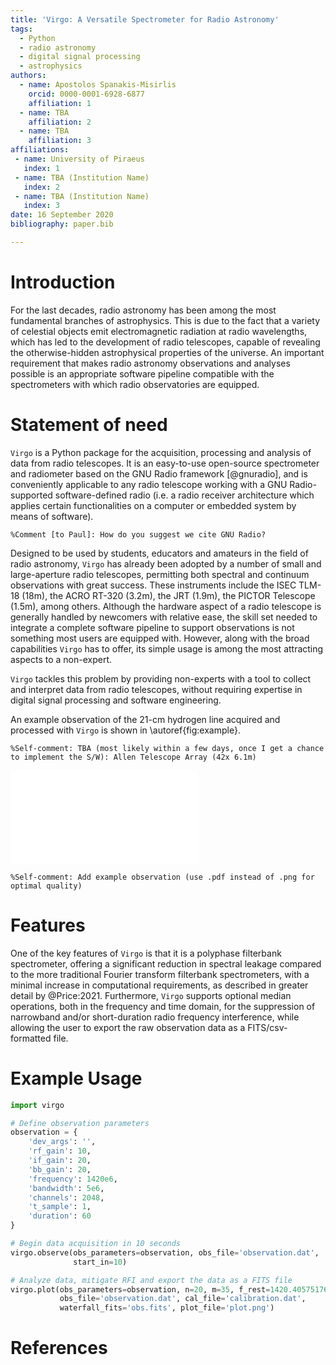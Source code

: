 ```yaml
---
title: 'Virgo: A Versatile Spectrometer for Radio Astronomy'
tags:
  - Python
  - radio astronomy
  - digital signal processing
  - astrophysics
authors:
  - name: Apostolos Spanakis-Misirlis
    orcid: 0000-0001-6928-6877
    affiliation: 1
  - name: TBA
    affiliation: 2
  - name: TBA
    affiliation: 3
affiliations:
 - name: University of Piraeus
   index: 1
 - name: TBA (Institution Name)
   index: 2
 - name: TBA (Institution Name)
   index: 3
date: 16 September 2020
bibliography: paper.bib

---
```


# Introduction

For the last decades, radio astronomy has been among the most fundamental
branches of astrophysics. This is due to the fact that a variety of
celestial objects emit electromagnetic radiation at radio wavelengths,
which has led to the development of radio telescopes, capable of
revealing the otherwise-hidden astrophysical properties of the universe. An
important requirement that makes radio astronomy observations and analyses
possible is an appropriate software pipeline compatible with the
spectrometers with which radio observatories are equipped.

# Statement of need

`Virgo` is a Python package for the acquisition, processing and analysis of
data from radio telescopes. It is an easy-to-use open-source spectrometer and
radiometer based on the GNU Radio framework [@gnuradio], and is conveniently
applicable to any radio telescope working with a GNU Radio-supported software-defined
radio (i.e. a radio receiver architecture which applies certain functionalities on a
computer or embedded system by means of software).

`%Comment [to Paul]: How do you suggest we cite GNU Radio?`

Designed to be used by students, educators and amateurs in the field of radio
astronomy, `Virgo` has already been adopted by a number of small and
large-aperture radio telescopes, permitting both spectral and continuum
observations with great success. These instruments include the ISEC TLM-18 (18m),
the ACRO RT-320 (3.2m), the JRT (1.9m), the PICTOR Telescope (1.5m), among others.
Although the hardware aspect of a radio telescope is generally handled by newcomers
with relative ease, the skill set needed to integrate a complete software pipeline to
support observations is not something most users are equipped with. However,
along with the broad capabilities `Virgo` has to offer, its simple usage is among the
most attracting aspects to a non-expert.

`Virgo` tackles this problem by providing non-experts with a tool to collect and
interpret data from radio telescopes, without requiring expertise in digital signal 
processing and software engineering.

An example observation of the 21-cm hydrogen line acquired and processed with
`Virgo` is shown in \autoref{fig:example}.

`%Self-comment: TBA (most likely within a few days, once I get a chance to implement
the S/W): Allen Telescope Array (42x 6.1m)`

![Clouds of neutral hydrogen/the 21-cm hydrogen line at (Source name/RA=hh:mm:ss, Dec=dd:mm:ss), observed by the (TBA) Telescope with `Virgo`. The average spectrum (top left), the calibrated spectrum (top center), the dynamic spectrum (top right) and the time series along with the total power distribution (bottom) are all plotted by the software automatically.\label{fig:example}](example.pdf)

`%Self-comment: Add example observation (use .pdf instead of .png for optimal quality)`

# Features

One of the key features of `Virgo` is that it is a polyphase filterbank
spectrometer, offering a  significant reduction in spectral leakage compared to
the more traditional Fourier transform filterbank spectrometers, with a minimal
increase in computational requirements, as described in greater detail by
@Price:2021. Furthermore, `Virgo` supports optional median operations, both
in the frequency and time domain, for the suppression of narrowband and/or
short-duration radio frequency interference, while allowing the user to export
the raw observation data as a FITS/csv-formatted file.



# Example Usage
```python
import virgo

# Define observation parameters
observation = {
    'dev_args': '',
    'rf_gain': 10,
    'if_gain': 20,
    'bb_gain': 20,
    'frequency': 1420e6,
    'bandwidth': 5e6,
    'channels': 2048,
    't_sample': 1,
    'duration': 60
}

# Begin data acquisition in 10 seconds
virgo.observe(obs_parameters=observation, obs_file='observation.dat',
              start_in=10)

# Analyze data, mitigate RFI and export the data as a FITS file
virgo.plot(obs_parameters=observation, n=20, m=35, f_rest=1420.4057517667e6,
           obs_file='observation.dat', cal_file='calibration.dat',
           waterfall_fits='obs.fits', plot_file='plot.png')
```

# References
